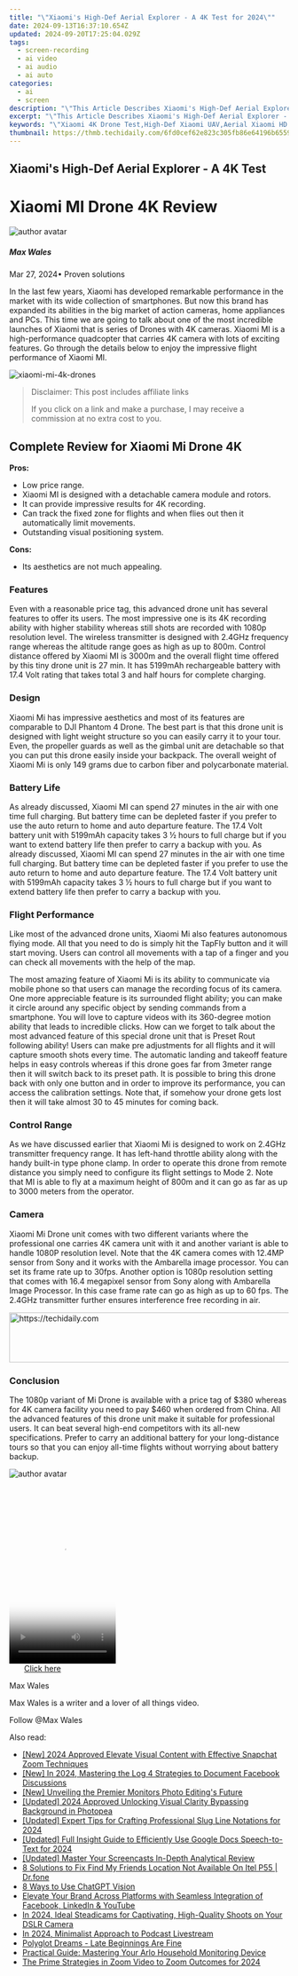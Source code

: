 ```yaml
---
title: "\"Xiaomi's High-Def Aerial Explorer - A 4K Test for 2024\""
date: 2024-09-13T16:37:10.654Z
updated: 2024-09-20T17:25:04.029Z
tags: 
  - screen-recording
  - ai video
  - ai audio
  - ai auto
categories: 
  - ai
  - screen
description: "\"This Article Describes Xiaomi's High-Def Aerial Explorer - A 4K Test for 2024\""
excerpt: "\"This Article Describes Xiaomi's High-Def Aerial Explorer - A 4K Test for 2024\""
keywords: "\"Xiaomi 4K Drone Test,High-Def Xiaomi UAV,Aerial Xiaomi HD Test,4K Xiaomi Drone Explore,Xiaomi 4K Aerial Capture,Xiaomi's HD Airborne,4K Drone Xiaomi Trial\""
thumbnail: https://thmb.techidaily.com/6fd0cef62e823c305fb86e64196b6559e3c33c787060e717fb517085eb725bc3.jpg
---
```


## Xiaomi's High-Def Aerial Explorer - A 4K Test

# Xiaomi MI Drone 4K Review

![author avatar](https://images.wondershare.com/filmora/article-images/max-wales-author.jpg)

##### Max Wales

 Mar 27, 2024• Proven solutions

In the last few years, Xiaomi has developed remarkable performance in the market with its wide collection of smartphones. But now this brand has expanded its abilities in the big market of action cameras, home appliances and PCs. This time we are going to talk about one of the most incredible launches of Xiaomi that is series of Drones with 4K cameras. Xiaomi MI is a high-performance quadcopter that carries 4K camera with lots of exciting features. Go through the details below to enjoy the impressive flight performance of Xiaomi MI.

![xiaomi-mi-4k-drones](https://images.wondershare.com/filmora/article-images/xiaomi-mi-4k-drones.jpg)

>  Disclaimer: This post includes affiliate links
>
>  If you click on a link and make a purchase, I may receive a commission at no extra cost to you.
>

## Complete Review for Xiaomi Mi Drone 4K

**Pros:**

* Low price range.
* Xiaomi MI is designed with a detachable camera module and rotors.
* It can provide impressive results for 4K recording.
* Can track the fixed zone for flights and when flies out then it automatically limit movements.
* Outstanding visual positioning system.

**Cons:**

* Its aesthetics are not much appealing.

### Features

Even with a reasonable price tag, this advanced drone unit has several features to offer its users. The most impressive one is its 4K recording ability with higher stability whereas still shots are recorded with 1080p resolution level. The wireless transmitter is designed with 2.4GHz frequency range whereas the altitude range goes as high as up to 800m. Control distance offered by Xiaomi MI is 3000m and the overall flight time offered by this tiny drone unit is 27 min. It has 5199mAh rechargeable battery with 17.4 Volt rating that takes total 3 and half hours for complete charging.

### Design

Xiaomi Mi has impressive aesthetics and most of its features are comparable to DJI Phantom 4 Drone. The best part is that this drone unit is designed with light weight structure so you can easily carry it to your tour. Even, the propeller guards as well as the gimbal unit are detachable so that you can put this drone easily inside your backpack. The overall weight of Xiaomi Mi is only 149 grams due to carbon fiber and polycarbonate material.

### Battery Life

As already discussed, Xiaomi MI can spend 27 minutes in the air with one time full charging. But battery time can be depleted faster if you prefer to use the auto return to home and auto departure feature. The 17.4 Volt battery unit with 5199mAh capacity takes 3 ½ hours to full charge but if you want to extend battery life then prefer to carry a backup with you. As already discussed, Xiaomi MI can spend 27 minutes in the air with one time full charging. But battery time can be depleted faster if you prefer to use the auto return to home and auto departure feature. The 17.4 Volt battery unit with 5199mAh capacity takes 3 ½ hours to full charge but if you want to extend battery life then prefer to carry a backup with you.

### Flight Performance

Like most of the advanced drone units, Xiaomi Mi also features autonomous flying mode. All that you need to do is simply hit the TapFly button and it will start moving. Users can control all movements with a tap of a finger and you can check all movements with the help of the map.

The most amazing feature of Xiaomi Mi is its ability to communicate via mobile phone so that users can manage the recording focus of its camera. One more appreciable feature is its surrounded flight ability; you can make it circle around any specific object by sending commands from a smartphone. You will love to capture videos with its 360-degree motion ability that leads to incredible clicks. How can we forget to talk about the most advanced feature of this special drone unit that is Preset Rout following ability! Users can make pre adjustments for all flights and it will capture smooth shots every time. The automatic landing and takeoff feature helps in easy controls whereas if this drone goes far from 3meter range then it will switch back to its preset path. It is possible to bring this drone back with only one button and in order to improve its performance, you can access the calibration settings. Note that, if somehow your drone gets lost then it will take almost 30 to 45 minutes for coming back.

### Control Range

As we have discussed earlier that Xiaomi Mi is designed to work on 2.4GHz transmitter frequency range. It has left-hand throttle ability along with the handy built-in type phone clamp. In order to operate this drone from remote distance you simply need to configure its flight settings to Mode 2\. Note that MI is able to fly at a maximum height of 800m and it can go as far as up to 3000 meters from the operator.

### Camera

Xiaomi Mi Drone unit comes with two different variants where the professional one carries 4K camera unit with it and another variant is able to handle 1080P resolution level. Note that the 4K camera comes with 12.4MP sensor from Sony and it works with the Ambarella image processor. You can set its frame rate up to 30fps. Another option is 1080p resolution setting that comes with 16.4 megapixel sensor from Sony along with Ambarella Image Processor. In this case frame rate can go as high as up to 60 fps. The 2.4GHz transmitter further ensures interference free recording in air.

<!-- affiliate ads begin -->
<a href="https://aligracehair.sjv.io/c/5597632/1896546/19272" target="_top" id="1896546">
  <img src="//a.impactradius-go.com/display-ad/19272-1896546" border="0" alt="https://techidaily.com" width="728" height="90"/>
</a>
<img height="0" width="0" src="https://aligracehair.sjv.io/i/5597632/1896546/19272" style="position:absolute;visibility:hidden;" border="0" />
<!-- affiliate ads end -->

### Conclusion

The 1080p variant of Mi Drone is available with a price tag of $380 whereas for 4K camera facility you need to pay $460 when ordered from China. All the advanced features of this drone unit make it suitable for professional users. It can beat several high-end competitors with its all-new specifications. Prefer to carry an additional battery for your long-distance tours so that you can enjoy all-time flights without worrying about battery backup.

![author avatar](https://images.wondershare.com/filmora/article-images/max-wales-author.jpg)

<!-- affiliate ads begin -->
<span id="1630055">
					<video width="192" height="320" style="cursor:pointer"
           poster="//a.impactradius-go.com/display-clicktoplayimage/1630055.png"
           onclick="if(!this.playClicked){this.play();this.setAttribute('controls',true);this.playClicked=true;}">
	   <source src="//a.impactradius-go.com/display-ad/18460-1630055">
	   <img src="//a.impactradius-go.com/display-clicktoplayimage/1630055.png" style="border: none; height: 100%; width: 100%; object-fit: contain">
	</video>
	<div style="width:120px;text-align:center"><a href="javascript:window.open(decodeURIComponent('https%3A%2F%2Fcaperobbin.sjv.io%2Fc%2F5597632%2F1630055%2F18460'), '_blank');void(0);">Click here</a></div>
</span>
<img height="0" width="0" src="https://imp.pxf.io/i/5597632/1630055/18460" style="position:absolute;visibility:hidden;" border="0" />
<!-- affiliate ads end -->

Max Wales

Max Wales is a writer and a lover of all things video.

Follow @Max Wales


<ins class="adsbygoogle"
     style="display:block"
     data-ad-format="autorelaxed"
     data-ad-client="ca-pub-7571918770474297"
     data-ad-slot="1223367746"></ins>



<ins class="adsbygoogle"
     style="display:block"
     data-ad-client="ca-pub-7571918770474297"
     data-ad-slot="8358498916"
     data-ad-format="auto"
     data-full-width-responsive="true"></ins>


<span class="atpl-alsoreadstyle">Also read:</span>
<div><ul>
<li><a href="https://article-knowledge.techidaily.com/new-2024-approved-elevate-visual-content-with-effective-snapchat-zoom-techniques/"><u>[New] 2024 Approved Elevate Visual Content with Effective Snapchat Zoom Techniques</u></a></li>
<li><a href="https://facebook-clips.techidaily.com/new-in-2024-mastering-the-log-4-strategies-to-document-facebook-discussions/"><u>[New] In 2024, Mastering the Log 4 Strategies to Document Facebook Discussions</u></a></li>
<li><a href="https://article-knowledge.techidaily.com/new-unveiling-the-premier-monitors-photo-editings-future/"><u>[New] Unveiling the Premier Monitors Photo Editing's Future</u></a></li>
<li><a href="https://article-knowledge.techidaily.com/updated-2024-approved-unlocking-visual-clarity-bypassing-background-in-photopea/"><u>[Updated] 2024 Approved Unlocking Visual Clarity Bypassing Background in Photopea</u></a></li>
<li><a href="https://article-knowledge.techidaily.com/updated-expert-tips-for-crafting-professional-slug-line-notations-for-2024/"><u>[Updated] Expert Tips for Crafting Professional Slug Line Notations for 2024</u></a></li>
<li><a href="https://article-knowledge.techidaily.com/updated-full-insight-guide-to-efficiently-use-google-docs-speech-to-text-for-2024/"><u>[Updated] Full Insight Guide to Efficiently Use Google Docs Speech-to-Text for 2024</u></a></li>
<li><a href="https://desktop-recording.techidaily.com/updated-master-your-screencasts-in-depth-analytical-review/"><u>[Updated] Master Your Screencasts In-Depth Analytical Review</u></a></li>
<li><a href="https://location-fake.techidaily.com/8-solutions-to-fix-find-my-friends-location-not-available-on-itel-p55-drfone-by-drfone-virtual-android/"><u>8 Solutions to Fix Find My Friends Location Not Available On Itel P55 | Dr.fone</u></a></li>
<li><a href="https://tech-savvy.techidaily.com/8-ways-to-use-chatgpt-vision/"><u>8 Ways to Use ChatGPT Vision</u></a></li>
<li><a href="https://data-wizards.techidaily.com/elevate-your-brand-across-platforms-with-seamless-integration-of-facebook-linkedin-and-youtube/"><u>Elevate Your Brand Across Platforms with Seamless Integration of Facebook, LinkedIn & YouTube</u></a></li>
<li><a href="https://article-knowledge.techidaily.com/in-2024-ideal-steadicams-for-captivating-high-quality-shoots-on-your-dslr-camera/"><u>In 2024, Ideal Steadicams for Captivating, High-Quality Shoots on Your DSLR Camera</u></a></li>
<li><a href="https://article-knowledge.techidaily.com/in-2024-minimalist-approach-to-podcast-livestream/"><u>In 2024, Minimalist Approach to Podcast Livestream</u></a></li>
<li><a href="https://mondly-stories.techidaily.com/polyglot-dreams-late-beginnings-are-fine/"><u>Polyglot Dreams - Late Beginnings Are Fine</u></a></li>
<li><a href="https://buynow-marvelous.techidaily.com/practical-guide-mastering-your-arlo-household-monitoring-device/"><u>Practical Guide: Mastering Your Arlo Household Monitoring Device</u></a></li>
<li><a href="https://fox-helps.techidaily.com/the-prime-strategies-in-zoom-video-to-zoom-outcomes-for-2024/"><u>The Prime Strategies in Zoom Video to Zoom Outcomes for 2024</u></a></li>
</ul></div>

